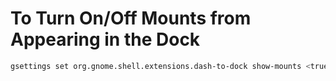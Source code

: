 # To Turn On/Off Mounts from Appearing in the Dock
```bash
gsettings set org.gnome.shell.extensions.dash-to-dock show-mounts <true|false>
```
